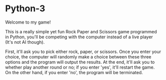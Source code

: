 # Python-3

Welcome to my game!

This is a really simple yet fun Rock Paper and Scissors game programmed in Python, you'll be competing with the computer instead of a live player (It's not AI though).

First, it'll ask you to pick either rock, paper, or scissors. Once you enter your choice, the computer will randomly make a choice between these three options and the program will output the results. At the end, it'll ask you to whether play another round or no; if you enter 'yes', it'll restart the game. On the other hand, if you enter 'no', the program will be terminated.
